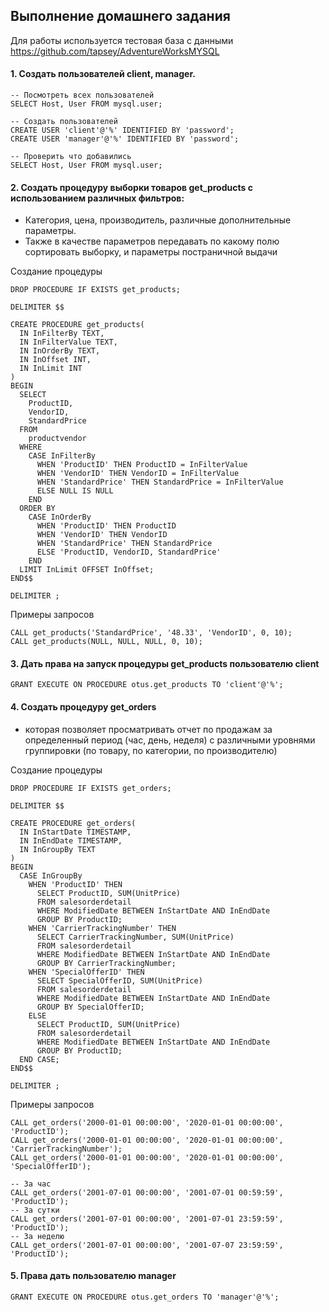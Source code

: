## Выполнение домашнего задания

Для работы используется тестовая база с данными https://github.com/tapsey/AdventureWorksMYSQL

#### 1. Создать пользователей client, manager.

```
-- Посмотреть всех пользователей
SELECT Host, User FROM mysql.user;

-- Создать пользователей
CREATE USER 'client'@'%' IDENTIFIED BY 'password';
CREATE USER 'manager'@'%' IDENTIFIED BY 'password';

-- Проверить что добавились
SELECT Host, User FROM mysql.user;
```

#### 2. Создать процедуру выборки товаров get_products с использованием различных фильтров:
- Категория, цена, производитель, различные дополнительные параметры.
- Также в качестве параметров передавать по какому полю сортировать выборку, и параметры постраничной выдачи

Создание процедуры

```
DROP PROCEDURE IF EXISTS get_products;

DELIMITER $$

CREATE PROCEDURE get_products(
  IN InFilterBy TEXT,
  IN InFilterValue TEXT,
  IN InOrderBy TEXT,
  IN InOffset INT,
  IN InLimit INT
)
BEGIN
  SELECT
    ProductID,
    VendorID,
    StandardPrice
  FROM
    productvendor
  WHERE
    CASE InFilterBy
      WHEN 'ProductID' THEN ProductID = InFilterValue
      WHEN 'VendorID' THEN VendorID = InFilterValue
      WHEN 'StandardPrice' THEN StandardPrice = InFilterValue
      ELSE NULL IS NULL
    END
  ORDER BY
    CASE InOrderBy
      WHEN 'ProductID' THEN ProductID
      WHEN 'VendorID' THEN VendorID
      WHEN 'StandardPrice' THEN StandardPrice
      ELSE 'ProductID, VendorID, StandardPrice'
    END
  LIMIT InLimit OFFSET InOffset;
END$$

DELIMITER ;
```

Примеры запросов

```
CALL get_products('StandardPrice', '48.33', 'VendorID', 0, 10);
CALL get_products(NULL, NULL, NULL, 0, 10);
```

#### 3. Дать права на запуск процедуры get_products пользователю client

```
GRANT EXECUTE ON PROCEDURE otus.get_products TO 'client'@'%';
```

#### 4. Создать процедуру get_orders
- которая позволяет просматривать отчет по продажам за определенный период (час, день, неделя)
  с различными уровнями группировки (по товару, по категории, по производителю)

Создание процедуры

```
DROP PROCEDURE IF EXISTS get_orders;

DELIMITER $$

CREATE PROCEDURE get_orders(
  IN InStartDate TIMESTAMP,
  IN InEndDate TIMESTAMP,
  IN InGroupBy TEXT
)
BEGIN
  CASE InGroupBy
    WHEN 'ProductID' THEN
      SELECT ProductID, SUM(UnitPrice)
      FROM salesorderdetail
      WHERE ModifiedDate BETWEEN InStartDate AND InEndDate
      GROUP BY ProductID;
    WHEN 'CarrierTrackingNumber' THEN
      SELECT CarrierTrackingNumber, SUM(UnitPrice)
      FROM salesorderdetail
      WHERE ModifiedDate BETWEEN InStartDate AND InEndDate
      GROUP BY CarrierTrackingNumber;
    WHEN 'SpecialOfferID' THEN
      SELECT SpecialOfferID, SUM(UnitPrice)
      FROM salesorderdetail
      WHERE ModifiedDate BETWEEN InStartDate AND InEndDate
      GROUP BY SpecialOfferID;
    ELSE
      SELECT ProductID, SUM(UnitPrice)
      FROM salesorderdetail
      WHERE ModifiedDate BETWEEN InStartDate AND InEndDate
      GROUP BY ProductID;
  END CASE;
END$$

DELIMITER ;
```

Примеры запросов

```
CALL get_orders('2000-01-01 00:00:00', '2020-01-01 00:00:00', 'ProductID');
CALL get_orders('2000-01-01 00:00:00', '2020-01-01 00:00:00', 'CarrierTrackingNumber');
CALL get_orders('2000-01-01 00:00:00', '2020-01-01 00:00:00', 'SpecialOfferID');

-- За час
CALL get_orders('2001-07-01 00:00:00', '2001-07-01 00:59:59', 'ProductID');
-- За сутки
CALL get_orders('2001-07-01 00:00:00', '2001-07-01 23:59:59', 'ProductID');
-- За неделю
CALL get_orders('2001-07-01 00:00:00', '2001-07-07 23:59:59', 'ProductID');
```

#### 5. Права дать пользователю manager

```
GRANT EXECUTE ON PROCEDURE otus.get_orders TO 'manager'@'%';
```
